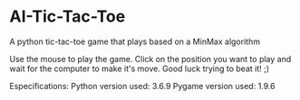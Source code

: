 # AI-Tic-Tac-Toe
A python tic-tac-toe game that plays based on a MinMax algorithm

Use the mouse to play the game. Click on the position you want to play and wait for the computer to make it's move.
Good luck trying to beat it! ;)


Especifications:
Python version used: 3.6.9
Pygame version used: 1.9.6
